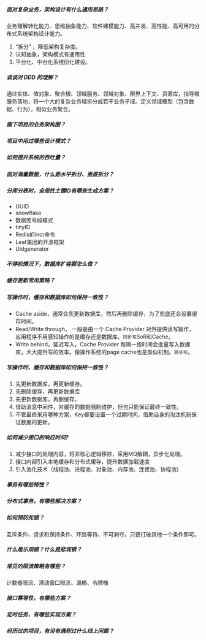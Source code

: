 ##### 面对复杂业务，架构设计有什么通用思路？
业务理解转化能力、思维抽象能力、软件建模能力、高并发、高性能、高可用的分布式系统架构设计能力。
1. “拆分” ，降低架构复杂度。
2. 认知抽象，架构模式有通用性
3. 平台化、中台化系统衍化建设。

##### 谈谈对 DDD 的理解？
通过实体、值对象、聚合根、领域服务、领域对象、限界上下文、资源库，指导微服务落地，将一个大的复杂业务域拆分成若干业务子域。定义领域模型（包含数据、行为），相似业务聚合。
##### 画下项目的业务架构图？
##### 项目中用过哪些设计模式？
##### 如何提升系统的吞吐量？
##### 面对海量数据，什么是水平拆分、垂直拆分？
##### 分库分表时，全局性主键ID有哪些生成方案？
- UUID
- snowflake
- 数据库号段模式
- tinyID
- Redis的incr命令
- Leaf美团的开源框架
- Uidgenerator

##### 不停机情况下，数据库扩容要怎么做？
##### 缓存更新常用策略？
##### 写操作时，缓存和数据库如何保持一致性？
- Cache aside，通常会先更新数据库，然后再删除缓存，为了兜底还会设置缓存时间。
- Read/Write through， 一般是由一个 Cache Provider 对外提供读写操作，应用程序不用感知操作的是缓存还是数据库。`同步写`SoR和Cache。
- Write behind，延迟写入，Cache Provider 每隔一段时间会批量写入数据库，大大提升写的效率。像操作系统的page cache也是类似机制。`异步写`。

##### 写操作时，缓存和数据库如何保持一致性？
1. 先更新数据库，再更新缓存。
2. 先删除缓存，再更新数据库
3. 先更新数据库，再删缓存。
4. 借助消息中间件，对缓存的数据强制维护，但也只能保证最终一致性。
5. 不管最终采用哪种方案，Key都要设置一个过期时间，借助自身的淘汰机制保证数据的更新。

##### 如何减少接口的响应时间?
1. 减少接口的处理内容，将非核心逻辑移除，采用MQ解耦，异步化处理。
2. 接口内部引入本地缓存和分布式缓存，提升数据加载速度
3. 引入池化技术（线程池、进程池、对象池、内存池、连接池、协程池）

##### 事务有哪些特性？
##### 分布式事务，有哪些解决方案？
##### 如何预防死锁？
互斥条件、请求和保持条件、环路等待、不可剥夺。只要打破其他一个条件即可。
##### 什么是乐观锁？什么是悲观锁？
##### 常见的限流策略有哪些？
计数器限流、滑动窗口限流、漏桶、令牌桶
##### 接口幂等性，有哪些方案？
##### 定时任务，有哪些实现方案？
##### 经历过的项目，有没有遇到过什么线上问题？




